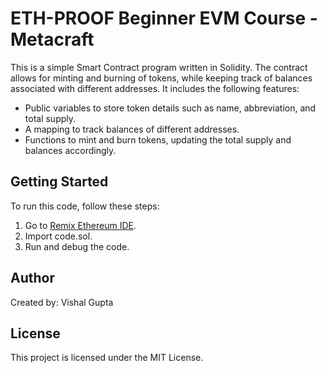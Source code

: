 # ETH-PROOF Beginner EVM Course - Metacraft

This is a simple Smart Contract program written in Solidity. The contract allows for minting and burning of tokens, while keeping track of balances associated with different addresses. It includes the following features:

- Public variables to store token details such as name, abbreviation, and total supply.
- A mapping to track balances of different addresses.
- Functions to mint and burn tokens, updating the total supply and balances accordingly.

## Getting Started

To run this code, follow these steps:

1. Go to [Remix Ethereum IDE](https://remix.ethereum.org).
2. Import code.sol.
3. Run and debug the code.

## Author

Created by: Vishal Gupta

## License

This project is licensed under the MIT License.
